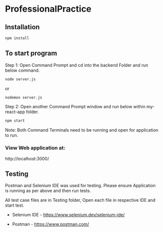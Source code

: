 # ProfessionalPractice

## Installation
```bash
npm install
```
 
## To start program
Step 1: Open Command Prompt and cd into the backend Folder and run below command.
```bash
node server.js
```
or
```bash
nodemon server.js
```

Step 2: Open another Command Prompt window and run below within my-react-app folder.
```bash
npm start
```

Note: Both Command Terminals need to be running and open for application to run.


### View Web application at:
http://localhost:3000/

## Testing
Postman and Selenium IDE was used for testing.
Please ensure Application is running as per above and then run tests.

All test case files are in Testing folder, Open each file in respective IDE and start test.

- Selenium IDE - https://www.selenium.dev/selenium-ide/

- Postman - https://www.postman.com/

